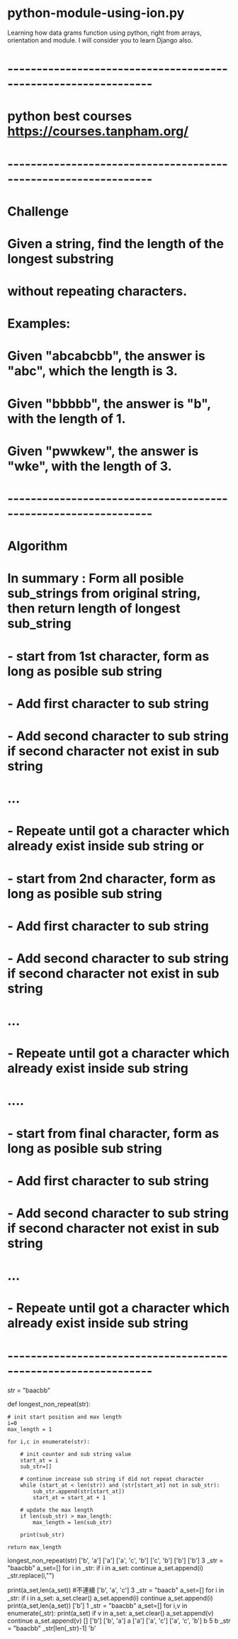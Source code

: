 # python-module-using-ion.py
Learning how data grams function using python, right from arrays, orientation and module. I will consider you to learn Django also.
# ---------------------------------------------------------------
# python best courses https://courses.tanpham.org/
# ---------------------------------------------------------------
# Challenge
# Given a string, find the length of the longest substring
# without repeating characters.

# Examples:
# Given "abcabcbb", the answer is "abc", which the length is 3.
# Given "bbbbb", the answer is "b", with the length of 1.
# Given "pwwkew", the answer is "wke", with the length of 3.
# ---------------------------------------------------------------
# Algorithm

# In summary : Form all posible sub_strings from original string, then return length of longest sub_string

# - start from 1st character, form as long as posible sub string

#             - Add first character to sub string
#             - Add second character to sub string if second character not exist in sub string
#             ...
#             - Repeate until got a character which already exist inside sub string or 
    
    
# - start from 2nd character, form as long as posible sub string

#             - Add first character to sub string
#             - Add second character to sub string if second character not exist in sub string
#             ...
#             - Repeate until got a character which already exist inside sub string


# ....


# - start from final character, form as long as posible sub string
#             - Add first character to sub string
#             - Add second character to sub string if second character not exist in sub string
#             ...
#             - Repeate until got a character which already exist inside sub string
# ---------------------------------------------------------------

str = "baacbb"

def longest_non_repeat(str):
    
    # init start position and max length     
    i=0
    max_length = 1

    for i,c in enumerate(str):

        # init counter and sub string value         
        start_at = i
        sub_str=[]

        # continue increase sub string if did not repeat character         
        while (start_at < len(str)) and (str[start_at] not in sub_str):
            sub_str.append(str[start_at])
            start_at = start_at + 1

        # update the max length   
        if len(sub_str) > max_length:
            max_length = len(sub_str)

        print(sub_str)
        
    return max_length

longest_non_repeat(str)
['b', 'a']
['a']
['a', 'c', 'b']
['c', 'b']
['b']
['b']
3
_str = "baacbb"
a_set=[]
for i in _str:
    if i in a_set:
        continue
    a_set.append(i)
    _str.replace(i,"")

        
print(a_set,len(a_set))
#不連續
['b', 'a', 'c'] 3
_str = "baacb"
a_set=[]
for i in _str:
    if i in a_set:
        a_set.clear()
        a_set.append(i)
        continue
    a_set.append(i)
print(a_set,len(a_set))
['b'] 1
_str = "baacbb"
a_set=[]
for i,v in enumerate(_str):
    print(a_set)
    if v in a_set:
        a_set.clear()
        a_set.append(v)
        continue
    a_set.append(v)
[]
['b']
['b', 'a']
a
['a']
['a', 'c']
['a', 'c', 'b']
b
5 b
_str = "baacbb"
_str[len(_str)-1]
'b'
